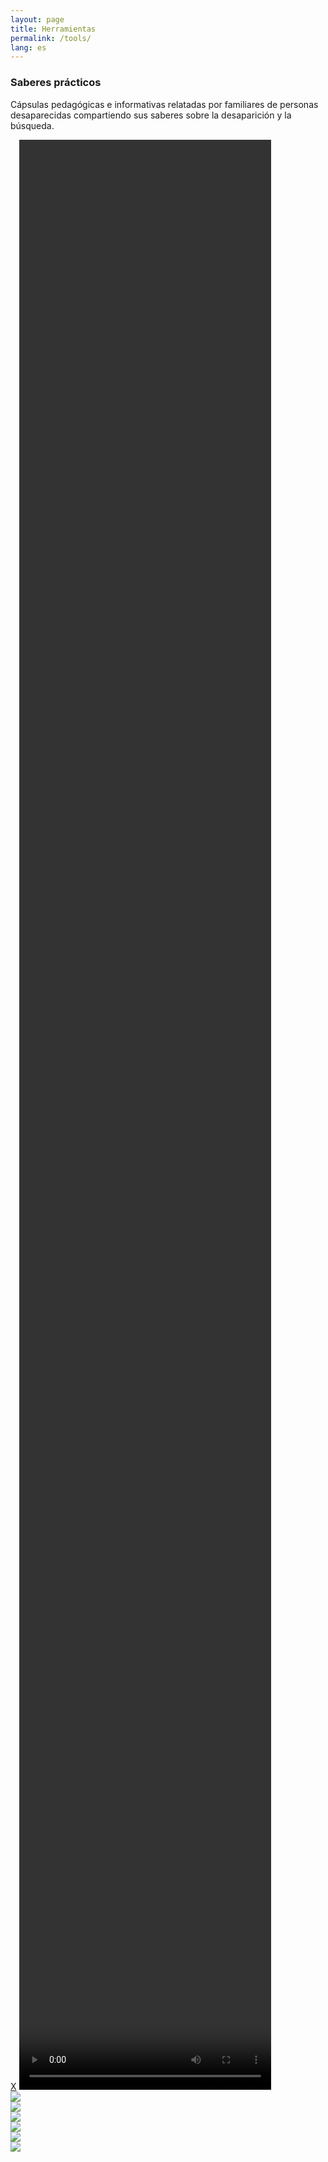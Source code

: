 ```yaml
---
layout: page
title: Herramientas
permalink: /tools/
lang: es
---
```


<h3>Saberes prácticos</h3>

<div class="directorio">
<p class="intro">Cápsulas pedagógicas e informativas relatadas por familiares de personas desaparecidas compartiendo sus saberes sobre la desaparición y la búsqueda.</p>
</div>


<div class="overlay">
  <a class="cancel" href="#">X</a>
  <video controls id="vi" height="80%" width="80%" preload="metadata"></video>
</div>





<div class="row">
  <div class="column">
    <div class="placeholder_video">
    <a href="#" class="button" im="https://assets.frame.io/image/9afa0d82-53d0-425f-a53a-da233823d3ae/image_full_1933.jpg?x-amz-meta-resource_id=9afa0d82-53d0-425f-a53a-da233823d3ae&amp;x-amz-meta-resource_type=asset&amp;x-amz-meta-request_id=FydYBNYPJnPO8igcngsB&amp;x-amz-meta-project_id=7002ba0e-e4b4-4401-8403-c6746af8abbc&amp;Expires=1668485364&amp;Signature=akyDG80aZu~PuZYRpFAJLWGvlej3BiuglqxP84zv4c5EvaKBpOk09M0u-JHhtyfsG6BFWygkJYsyJduiF60nSfGu9aUGn0boHowu70UuX9C1R6vhVCc2vNrRX4wH-X3COrP6aK5JkJfM~9ZWD~2Jtu8vSpAUp8hyRs5VaMP5LMy1arcLGxqj4FLVIVKlAkY8JUAjkkr30P46cOXVHZ18ieLBOvrhNElb13cQLTMkJX6lnXVgte1vByekX8Lk6NBbDy2pwI~sarHJjSUt10CBnm01TnmqFLC0l66LoUZKN5l-pmdx9SMPs0p9g3qcjKFNprxBKwSMifULlWBN9XZOTA__&amp;Key-Pair-Id=K1XW5DOJMY1ET9" vid="https://assets.frame.io/encode/9afa0d82-53d0-425f-a53a-da233823d3ae/h264_1080_best.mp4?x-amz-meta-resource_id=9afa0d82-53d0-425f-a53a-da233823d3ae&amp;x-amz-meta-resource_type=asset&amp;x-amz-meta-request_id=FydYBNYPJnPO8igcngsB&amp;x-amz-meta-project_id=7002ba0e-e4b4-4401-8403-c6746af8abbc&amp;Expires=1668485364&amp;Signature=aEQGEKn93Kd7ENiu7oe14y5a4usK-~TqyzFYcvhmRZxFimSTCMtAbRE3eoqP7eyZXgXnlLBQSkKLN7XszTGi21MXc2EZWSI9kPHCWSTVLu1VFAZNyHDbV8gQtoBxQqMCEUlBpMO8few8MahE47UtXz58Y-0o7xzP1~t5n~SnOlr7rHRLzYGl1KmDficB5om48UWp4euoH1ry61LcftmRvq9-pd0mx4Xb5UWGlCg1oMcCzhm5UzgSDt8YnrCQUwDjgoVkuCx3bv9ZaV0M0j6xMjf3LtfZe-ouZ8Nvxv7lTqvNZ9mRpGCpLidKKd78lQLl1xVIds8UXjFPayjWVfke9A__&amp;Key-Pair-Id=K1XW5DOJMY1ET9">
    <img src="https://assets.frame.io/image/9afa0d82-53d0-425f-a53a-da233823d3ae/image_full_1933.jpg?x-amz-meta-resource_id=9afa0d82-53d0-425f-a53a-da233823d3ae&amp;x-amz-meta-resource_type=asset&amp;x-amz-meta-request_id=FydYBNYPJnPO8igcngsB&amp;x-amz-meta-project_id=7002ba0e-e4b4-4401-8403-c6746af8abbc&amp;Expires=1668485364&amp;Signature=akyDG80aZu~PuZYRpFAJLWGvlej3BiuglqxP84zv4c5EvaKBpOk09M0u-JHhtyfsG6BFWygkJYsyJduiF60nSfGu9aUGn0boHowu70UuX9C1R6vhVCc2vNrRX4wH-X3COrP6aK5JkJfM~9ZWD~2Jtu8vSpAUp8hyRs5VaMP5LMy1arcLGxqj4FLVIVKlAkY8JUAjkkr30P46cOXVHZ18ieLBOvrhNElb13cQLTMkJX6lnXVgte1vByekX8Lk6NBbDy2pwI~sarHJjSUt10CBnm01TnmqFLC0l66LoUZKN5l-pmdx9SMPs0p9g3qcjKFNprxBKwSMifULlWBN9XZOTA__&amp;Key-Pair-Id=K1XW5DOJMY1ET9"/>
    </a>
    </div>
    <!--
    <p><a href="#" class="button" im="" vid="https://assets.frame.io/encode/9afa0d82-53d0-425f-a53a-da233823d3ae/h264_1080_best.mp4?x-amz-meta-resource_id=9afa0d82-53d0-425f-a53a-da233823d3ae&amp;x-amz-meta-resource_type=asset&amp;x-amz-meta-request_id=FydYBNYPJnPO8igcngsB&amp;x-amz-meta-project_id=7002ba0e-e4b4-4401-8403-c6746af8abbc&amp;Expires=1668485364&amp;Signature=aEQGEKn93Kd7ENiu7oe14y5a4usK-~TqyzFYcvhmRZxFimSTCMtAbRE3eoqP7eyZXgXnlLBQSkKLN7XszTGi21MXc2EZWSI9kPHCWSTVLu1VFAZNyHDbV8gQtoBxQqMCEUlBpMO8few8MahE47UtXz58Y-0o7xzP1~t5n~SnOlr7rHRLzYGl1KmDficB5om48UWp4euoH1ry61LcftmRvq9-pd0mx4Xb5UWGlCg1oMcCzhm5UzgSDt8YnrCQUwDjgoVkuCx3bv9ZaV0M0j6xMjf3LtfZe-ouZ8Nvxv7lTqvNZ9mRpGCpLidKKd78lQLl1xVIds8UXjFPayjWVfke9A__&amp;Key-Pair-Id=K1XW5DOJMY1ET9">Primeros pasos de búsqueda</a></p>-->

  </div>










  <div class="column">
    <div class="placeholder_video">
    <a href="#" class="button" im="https://assets.frame.io/image/4c2535b7-7481-41fc-8874-282ca0d2dad6/image_full_2468.jpg?x-amz-meta-resource_id=4c2535b7-7481-41fc-8874-282ca0d2dad6&amp;x-amz-meta-resource_type=asset&amp;x-amz-meta-request_id=FydYBNYPJnPO8igcngsB&amp;x-amz-meta-project_id=7002ba0e-e4b4-4401-8403-c6746af8abbc&amp;Expires=1668485364&amp;Signature=mDworeU6900OrkypeMXMo35xVcWVfADux--98jMLBb6XaIkuWbeZqF6ueGMkGYOTJVEnXtYfBTqRWA0SDnmWELaaYuZUqlz4enlVeJbpW40LKK~jH6wVYR8YfzoW0YNWcGdoPD0G27JePPpq0FxgGXpu-U6onxpOUOP~QlzbA8nKDG8ZNRy7qhNH5WhxbVP8LlmAMrgE1B6p4nEUznAowm9OvErcOBRCK15RO73mu-L7g3JS5VN-eXl0anO7uhiDt6RfJsh4r-pYs-Vg0l5n-rY8fdAcEXPOCwdT7PP9OccoM0v1tN9hBq0xoLXzf3h57zMrxBLoFy4bV0bykencDQ__&amp;Key-Pair-Id=K1XW5DOJMY1ET9" vid="https://assets.frame.io/encode/4c2535b7-7481-41fc-8874-282ca0d2dad6/h264_1080_best.mp4?x-amz-meta-resource_id=4c2535b7-7481-41fc-8874-282ca0d2dad6&amp;x-amz-meta-resource_type=asset&amp;x-amz-meta-request_id=FydYBNYPJnPO8igcngsB&amp;x-amz-meta-project_id=7002ba0e-e4b4-4401-8403-c6746af8abbc&amp;Expires=1668485364&amp;Signature=YXzRHR9QimXGmH-lKdYWx25LS~u23hzO-7IjMmdAb1on3gRkw2aBpYG7j9CM9JFKwNFYMjMEMga9xBJJOHZhl7xQpW2vPo1dmm~A-x7EXRM~Qsw-CfphQazhYPWXnJYx6Vn3ijFgyNh7yPPiwSUclKuwm8-nNTMQbvo0flBxc9Mkcd8N-wSF69MAhAn80Einj96bk7y3ubtcDGYa2wDqzBfvzx0~3gPURPExa6PxhEtQ3bjfetoRHZXsKJofyBKVTWUpk57oQpkIVi6~RP3blles1GBbArCnU0x33Qm4nueLv973iG0Ws0nMKFcemAZBY7EdQdLrE7zXR7ymk5~ZWw__&amp;Key-Pair-Id=K1XW5DOJMY1ET9">
    <img src="https://assets.frame.io/image/4c2535b7-7481-41fc-8874-282ca0d2dad6/image_full_2468.jpg?x-amz-meta-resource_id=4c2535b7-7481-41fc-8874-282ca0d2dad6&amp;x-amz-meta-resource_type=asset&amp;x-amz-meta-request_id=FydYBNYPJnPO8igcngsB&amp;x-amz-meta-project_id=7002ba0e-e4b4-4401-8403-c6746af8abbc&amp;Expires=1668485364&amp;Signature=mDworeU6900OrkypeMXMo35xVcWVfADux--98jMLBb6XaIkuWbeZqF6ueGMkGYOTJVEnXtYfBTqRWA0SDnmWELaaYuZUqlz4enlVeJbpW40LKK~jH6wVYR8YfzoW0YNWcGdoPD0G27JePPpq0FxgGXpu-U6onxpOUOP~QlzbA8nKDG8ZNRy7qhNH5WhxbVP8LlmAMrgE1B6p4nEUznAowm9OvErcOBRCK15RO73mu-L7g3JS5VN-eXl0anO7uhiDt6RfJsh4r-pYs-Vg0l5n-rY8fdAcEXPOCwdT7PP9OccoM0v1tN9hBq0xoLXzf3h57zMrxBLoFy4bV0bykencDQ__&amp;Key-Pair-Id=K1XW5DOJMY1ET9" />
    </a>
    </div>
    <!--
    <p><a href="#" class="button" im="https://assets.frame.io/image/4c2535b7-7481-41fc-8874-282ca0d2dad6/image_full_2468.jpg?x-amz-meta-resource_id=4c2535b7-7481-41fc-8874-282ca0d2dad6&amp;x-amz-meta-resource_type=asset&amp;x-amz-meta-request_id=FydYBNYPJnPO8igcngsB&amp;x-amz-meta-project_id=7002ba0e-e4b4-4401-8403-c6746af8abbc&amp;Expires=1668485364&amp;Signature=mDworeU6900OrkypeMXMo35xVcWVfADux--98jMLBb6XaIkuWbeZqF6ueGMkGYOTJVEnXtYfBTqRWA0SDnmWELaaYuZUqlz4enlVeJbpW40LKK~jH6wVYR8YfzoW0YNWcGdoPD0G27JePPpq0FxgGXpu-U6onxpOUOP~QlzbA8nKDG8ZNRy7qhNH5WhxbVP8LlmAMrgE1B6p4nEUznAowm9OvErcOBRCK15RO73mu-L7g3JS5VN-eXl0anO7uhiDt6RfJsh4r-pYs-Vg0l5n-rY8fdAcEXPOCwdT7PP9OccoM0v1tN9hBq0xoLXzf3h57zMrxBLoFy4bV0bykencDQ__&amp;Key-Pair-Id=K1XW5DOJMY1ET9" vid="https://assets.frame.io/encode/4c2535b7-7481-41fc-8874-282ca0d2dad6/h264_1080_best.mp4?x-amz-meta-resource_id=4c2535b7-7481-41fc-8874-282ca0d2dad6&amp;x-amz-meta-resource_type=asset&amp;x-amz-meta-request_id=FydYBNYPJnPO8igcngsB&amp;x-amz-meta-project_id=7002ba0e-e4b4-4401-8403-c6746af8abbc&amp;Expires=1668485364&amp;Signature=YXzRHR9QimXGmH-lKdYWx25LS~u23hzO-7IjMmdAb1on3gRkw2aBpYG7j9CM9JFKwNFYMjMEMga9xBJJOHZhl7xQpW2vPo1dmm~A-x7EXRM~Qsw-CfphQazhYPWXnJYx6Vn3ijFgyNh7yPPiwSUclKuwm8-nNTMQbvo0flBxc9Mkcd8N-wSF69MAhAn80Einj96bk7y3ubtcDGYa2wDqzBfvzx0~3gPURPExa6PxhEtQ3bjfetoRHZXsKJofyBKVTWUpk57oQpkIVi6~RP3blles1GBbArCnU0x33Qm4nueLv973iG0Ws0nMKFcemAZBY7EdQdLrE7zXR7ymk5~ZWw__&amp;Key-Pair-Id=K1XW5DOJMY1ET9">Búsqueda en Colectivo</a></p>
    -->
  </div>






  <div class="column">
    <div class="placeholder_video">
    <a href="#" class="button" im="https://assets.frame.io/image/ce42117a-68c1-46af-a963-361918164dfc/image_full_2575.jpg?x-amz-meta-resource_id=ce42117a-68c1-46af-a963-361918164dfc&amp;x-amz-meta-resource_type=asset&amp;x-amz-meta-request_id=FydYBNYPJnPO8igcngsB&amp;x-amz-meta-project_id=7002ba0e-e4b4-4401-8403-c6746af8abbc&amp;Expires=1668485364&amp;Signature=OprdaqoRpaCCtChhNk9r04SeQEPnhxQG7gKmK6Rt3crjC53~AEbOPZ0nZdQwYKcK5cNxJcyhHeHt7yDQ~lfORoXZO10s3LUSV-XoYk83S3foK3PHPeXUrkaV8DZW3TAAj02~uo4n3e9X3Usau4esXmpQUy03feSmBjnPiLvjWDzH-aPM9DL4wa98PuEkmhCsW~wq2NiIpDDEwYs-Q2BKfyB4hdY3l5XSs8EpSYIsItFwX0ZcOPgcwUIR3gDSBp4TX3Tc-WoTYWB2Fpn6Vl6DADuiESrNHw0Vzzo2XYQWCff-Ce0ufBMOchJnbqtVkTgtzKttUceaxB-rFdbZxBlXyw__&amp;Key-Pair-Id=K1XW5DOJMY1ET9" vid="https://assets.frame.io/encode/ce42117a-68c1-46af-a963-361918164dfc/h264_1080_best.mp4?x-amz-meta-resource_id=ce42117a-68c1-46af-a963-361918164dfc&amp;x-amz-meta-resource_type=asset&amp;x-amz-meta-request_id=FydYBNYPJnPO8igcngsB&amp;x-amz-meta-project_id=7002ba0e-e4b4-4401-8403-c6746af8abbc&amp;Expires=1668485364&amp;Signature=O0rAg2YUSZ1VVFCIvk~3C1HNoH25icyToYOoC2jlfnOnMmoNHJ8Z5m7Tw3cq3r7nqea5vj2zCBt8Erl8KTSw3E6r0jfKyqoAQEMgLt~VDQQAtn4Q-uojmVrweaQAec-ZZBen24FXiIpT70tQhxJAQo3aW3N4w6BKeGuXWkfDVa2DMqtp8Lld3u3wBHPBx382-BamPh22m9zM8GTSQ-1OAHXrzPdX7S2SBVcKYZeIx3QiPD9R6bUvs9gBFSARQw0XkVezGq07cVcDsr9YBnCGxhS7o4u9jHiXRaBllfFoMSjQwdvMaH~HgmCR-hd6ENXru2tF-mQOajqQa33J0UmNPg__&amp;Key-Pair-Id=K1XW5DOJMY1ET9">
    <img src="https://assets.frame.io/image/ce42117a-68c1-46af-a963-361918164dfc/image_full_2575.jpg?x-amz-meta-resource_id=ce42117a-68c1-46af-a963-361918164dfc&amp;x-amz-meta-resource_type=asset&amp;x-amz-meta-request_id=FydYBNYPJnPO8igcngsB&amp;x-amz-meta-project_id=7002ba0e-e4b4-4401-8403-c6746af8abbc&amp;Expires=1668485364&amp;Signature=OprdaqoRpaCCtChhNk9r04SeQEPnhxQG7gKmK6Rt3crjC53~AEbOPZ0nZdQwYKcK5cNxJcyhHeHt7yDQ~lfORoXZO10s3LUSV-XoYk83S3foK3PHPeXUrkaV8DZW3TAAj02~uo4n3e9X3Usau4esXmpQUy03feSmBjnPiLvjWDzH-aPM9DL4wa98PuEkmhCsW~wq2NiIpDDEwYs-Q2BKfyB4hdY3l5XSs8EpSYIsItFwX0ZcOPgcwUIR3gDSBp4TX3Tc-WoTYWB2Fpn6Vl6DADuiESrNHw0Vzzo2XYQWCff-Ce0ufBMOchJnbqtVkTgtzKttUceaxB-rFdbZxBlXyw__&amp;Key-Pair-Id=K1XW5DOJMY1ET9"/>
    </a>
    </div>
    <!--
    <p><a href="#" class="button" im="" vid="https://assets.frame.io/encode/ce42117a-68c1-46af-a963-361918164dfc/h264_1080_best.mp4?x-amz-meta-resource_id=ce42117a-68c1-46af-a963-361918164dfc&amp;x-amz-meta-resource_type=asset&amp;x-amz-meta-request_id=FydYBNYPJnPO8igcngsB&amp;x-amz-meta-project_id=7002ba0e-e4b4-4401-8403-c6746af8abbc&amp;Expires=1668485364&amp;Signature=O0rAg2YUSZ1VVFCIvk~3C1HNoH25icyToYOoC2jlfnOnMmoNHJ8Z5m7Tw3cq3r7nqea5vj2zCBt8Erl8KTSw3E6r0jfKyqoAQEMgLt~VDQQAtn4Q-uojmVrweaQAec-ZZBen24FXiIpT70tQhxJAQo3aW3N4w6BKeGuXWkfDVa2DMqtp8Lld3u3wBHPBx382-BamPh22m9zM8GTSQ-1OAHXrzPdX7S2SBVcKYZeIx3QiPD9R6bUvs9gBFSARQw0XkVezGq07cVcDsr9YBnCGxhS7o4u9jHiXRaBllfFoMSjQwdvMaH~HgmCR-hd6ENXru2tF-mQOajqQa33J0UmNPg__&amp;Key-Pair-Id=K1XW5DOJMY1ET9">Relación con Autoridades</a></p>
    -->
  </div>




  </div><!-- /row -->
<div class="spacer_c"></div>




<div class="row">



  <div class="column">
    <div class="placeholder_video">
    <a href="#" class="button" im="https://assets.frame.io/image/d85029e7-8582-4c0c-89ce-6ea7dfee5b29/image_full_3745.jpg?x-amz-meta-resource_id=d85029e7-8582-4c0c-89ce-6ea7dfee5b29&amp;x-amz-meta-resource_type=asset&amp;x-amz-meta-request_id=FydYBNYPJnPO8igcngsB&amp;x-amz-meta-project_id=7002ba0e-e4b4-4401-8403-c6746af8abbc&amp;Expires=1668485364&amp;Signature=VP-Xvk5Fa8QVF5sdEH0Nao2mnehzhXm4N4cQ67yWeFCPFXOq-wAxrvIosOyAxOzMFDOkCnx83A6HCHN80MejiK~FgbUhgMhLPhSU87-AJTJCTyBDbsKJvMfCjsnug3sfkqLpsejv2lt2zx5RalOFDTXxDuh3c1qTJaXKvn925qlBsyVE5ELM7lYlHYkYLSZ4JVB03CJpbL2ovA2nF6ygTVafLe7V8oH-zhR07FiYy14uIdCsW~D2pN2DWZVWDwNy8IrvrlbyfDgLceKB~EQHvj3bcHeNb4ZMmHp2zVjxkJRKZC4UPjKfHzdDpWKFlvCEqgBtNE3DHy~DF4KmFgn1iA__&amp;Key-Pair-Id=K1XW5DOJMY1ET9" vid="https://assets.frame.io/encode/d85029e7-8582-4c0c-89ce-6ea7dfee5b29/h264_1080_best.mp4?x-amz-meta-resource_id=d85029e7-8582-4c0c-89ce-6ea7dfee5b29&amp;x-amz-meta-resource_type=asset&amp;x-amz-meta-request_id=FydYBNYPJnPO8igcngsB&amp;x-amz-meta-project_id=7002ba0e-e4b4-4401-8403-c6746af8abbc&amp;Expires=1668485364&amp;Signature=TRveu8fbSLcumFMgtvsj9N0c4OMfm6helLxFm0gm-2R9RcZfkAMglrWitR9EcByT3gesVBeslGf8p2V5FO29bhsWkUbPd5nisOmmQacIAia~6YC7XJSJNDas2iwAHh1VWsBU9HU3gfZMR9G7~a70jBwIP~qdit9TQ1ca33Wo19F7aD8xDInrQCBssPXgtWLS33M1EY7pXX3P4p2K9CxgnMlSNMi049Gza7dJuhK8Zh6efqjdPhd4YVFBf5tcvB4HWaSz3p030v0TnwnNEIGNdSo9LSLGixW2v4KyoUZSnqwOhhJjSci4Bv6NxdcHiiJSa9cMtwG4OeNf-cDn-plMng__&amp;Key-Pair-Id=K1XW5DOJMY1ET9">
    <img src="https://assets.frame.io/image/d85029e7-8582-4c0c-89ce-6ea7dfee5b29/image_full_3745.jpg?x-amz-meta-resource_id=d85029e7-8582-4c0c-89ce-6ea7dfee5b29&amp;x-amz-meta-resource_type=asset&amp;x-amz-meta-request_id=FydYBNYPJnPO8igcngsB&amp;x-amz-meta-project_id=7002ba0e-e4b4-4401-8403-c6746af8abbc&amp;Expires=1668485364&amp;Signature=VP-Xvk5Fa8QVF5sdEH0Nao2mnehzhXm4N4cQ67yWeFCPFXOq-wAxrvIosOyAxOzMFDOkCnx83A6HCHN80MejiK~FgbUhgMhLPhSU87-AJTJCTyBDbsKJvMfCjsnug3sfkqLpsejv2lt2zx5RalOFDTXxDuh3c1qTJaXKvn925qlBsyVE5ELM7lYlHYkYLSZ4JVB03CJpbL2ovA2nF6ygTVafLe7V8oH-zhR07FiYy14uIdCsW~D2pN2DWZVWDwNy8IrvrlbyfDgLceKB~EQHvj3bcHeNb4ZMmHp2zVjxkJRKZC4UPjKfHzdDpWKFlvCEqgBtNE3DHy~DF4KmFgn1iA__&amp;Key-Pair-Id=K1XW5DOJMY1ET9"/>
    </a>
    </div>
    <!--
    <p><a href="#" class="button" im="" vid="https://assets.frame.io/encode/d85029e7-8582-4c0c-89ce-6ea7dfee5b29/h264_1080_best.mp4?x-amz-meta-resource_id=d85029e7-8582-4c0c-89ce-6ea7dfee5b29&amp;x-amz-meta-resource_type=asset&amp;x-amz-meta-request_id=FydYBNYPJnPO8igcngsB&amp;x-amz-meta-project_id=7002ba0e-e4b4-4401-8403-c6746af8abbc&amp;Expires=1668485364&amp;Signature=TRveu8fbSLcumFMgtvsj9N0c4OMfm6helLxFm0gm-2R9RcZfkAMglrWitR9EcByT3gesVBeslGf8p2V5FO29bhsWkUbPd5nisOmmQacIAia~6YC7XJSJNDas2iwAHh1VWsBU9HU3gfZMR9G7~a70jBwIP~qdit9TQ1ca33Wo19F7aD8xDInrQCBssPXgtWLS33M1EY7pXX3P4p2K9CxgnMlSNMi049Gza7dJuhK8Zh6efqjdPhd4YVFBf5tcvB4HWaSz3p030v0TnwnNEIGNdSo9LSLGixW2v4KyoUZSnqwOhhJjSci4Bv6NxdcHiiJSa9cMtwG4OeNf-cDn-plMng__&amp;Key-Pair-Id=K1XW5DOJMY1ET9">Relación con Autoridades</a></p>
    -->
  </div>









  <div class="column">
    <div class="placeholder_video">
    <a href="#" class="button" im="https://assets.frame.io/image/804cf9bd-6eb5-4865-8e7d-f898bc4ac56b/image_full_3534.jpg?x-amz-meta-resource_id=804cf9bd-6eb5-4865-8e7d-f898bc4ac56b&amp;x-amz-meta-resource_type=asset&amp;x-amz-meta-request_id=FydYBNYPJnPO8igcngsB&amp;x-amz-meta-project_id=7002ba0e-e4b4-4401-8403-c6746af8abbc&amp;Expires=1668485364&amp;Signature=EPMY4xh~jwD6zKzwsuYyVML1k8xStEGJF8YNL2ysR4ZwwGdHzEEbqV01YZlhzu2UBdeAbl90YG4V6Gsd2WkdRwYiiw~5UKA1C~vOx5KUjagspVpngBqi02tTq6iCV0E5exNolXZJK~s8ZHrTYQ4n94MXM0F3jLHFLMpcPPlGWQx3LPUv2ThT1H5g1VupOlP~wsxo4Ch2hBdFiZhbpvWyZkBECUlS80MxpRGFc9DMDCwSC0L6qMbHugmzPFeg8tgMA5SCrMq~DMzu6HUXSsHDiIyGUVGULS2Pwd801LTpfsZKxyuzXDpE6ymVkj3mkhJVo3VyzS1jpOgS6OVSGOcvTA__&amp;Key-Pair-Id=K1XW5DOJMY1ET9" vid="https://assets.frame.io/encode/804cf9bd-6eb5-4865-8e7d-f898bc4ac56b/h264_1080_best.mp4?x-amz-meta-resource_id=804cf9bd-6eb5-4865-8e7d-f898bc4ac56b&amp;x-amz-meta-resource_type=asset&amp;x-amz-meta-request_id=FydYBNYPJnPO8igcngsB&amp;x-amz-meta-project_id=7002ba0e-e4b4-4401-8403-c6746af8abbc&amp;Expires=1668485364&amp;Signature=RXKgQ2RCu0tt9yQx~mzlLhqUaeCKeSflsOcA6blbVKZxS~BhxM4luBHUHyI~XOp4Y74AGBwLlVcIuTzryOStl55yDEJDKNlBatLpCTev1pccMI7Bl1aOt5eOzEEvqAnvgn9A-D21YlUaOku0eb7I0c9tA~qkUYKwst0MVSoUC8-y9yUa5LgthzjfrhCU4LOuKDz16Vm5NqNPp9ATuoChmqOoSAe0Gb6-Gbxx1z~It0BrnThK4OeOPJSJAfuzJHZevrhj8AqDMUOYBkXUQIMa5zA6GI6XPO0zpRlE9~rtCIFJD5eMqj-HhE3OTfq4wH6LJlb4fFXBViweW9nWawZnfQ__&amp;Key-Pair-Id=K1XW5DOJMY1ET9">
    <img src="https://assets.frame.io/image/804cf9bd-6eb5-4865-8e7d-f898bc4ac56b/image_full_3534.jpg?x-amz-meta-resource_id=804cf9bd-6eb5-4865-8e7d-f898bc4ac56b&amp;x-amz-meta-resource_type=asset&amp;x-amz-meta-request_id=FydYBNYPJnPO8igcngsB&amp;x-amz-meta-project_id=7002ba0e-e4b4-4401-8403-c6746af8abbc&amp;Expires=1668485364&amp;Signature=EPMY4xh~jwD6zKzwsuYyVML1k8xStEGJF8YNL2ysR4ZwwGdHzEEbqV01YZlhzu2UBdeAbl90YG4V6Gsd2WkdRwYiiw~5UKA1C~vOx5KUjagspVpngBqi02tTq6iCV0E5exNolXZJK~s8ZHrTYQ4n94MXM0F3jLHFLMpcPPlGWQx3LPUv2ThT1H5g1VupOlP~wsxo4Ch2hBdFiZhbpvWyZkBECUlS80MxpRGFc9DMDCwSC0L6qMbHugmzPFeg8tgMA5SCrMq~DMzu6HUXSsHDiIyGUVGULS2Pwd801LTpfsZKxyuzXDpE6ymVkj3mkhJVo3VyzS1jpOgS6OVSGOcvTA__&amp;Key-Pair-Id=K1XW5DOJMY1ET9"/>
    </a>
    </div>
    <!--
    <p><a href="#" class="button" im="" vid="https://assets.frame.io/encode/804cf9bd-6eb5-4865-8e7d-f898bc4ac56b/h264_1080_best.mp4?x-amz-meta-resource_id=804cf9bd-6eb5-4865-8e7d-f898bc4ac56b&amp;x-amz-meta-resource_type=asset&amp;x-amz-meta-request_id=FydYBNYPJnPO8igcngsB&amp;x-amz-meta-project_id=7002ba0e-e4b4-4401-8403-c6746af8abbc&amp;Expires=1668485364&amp;Signature=RXKgQ2RCu0tt9yQx~mzlLhqUaeCKeSflsOcA6blbVKZxS~BhxM4luBHUHyI~XOp4Y74AGBwLlVcIuTzryOStl55yDEJDKNlBatLpCTev1pccMI7Bl1aOt5eOzEEvqAnvgn9A-D21YlUaOku0eb7I0c9tA~qkUYKwst0MVSoUC8-y9yUa5LgthzjfrhCU4LOuKDz16Vm5NqNPp9ATuoChmqOoSAe0Gb6-Gbxx1z~It0BrnThK4OeOPJSJAfuzJHZevrhj8AqDMUOYBkXUQIMa5zA6GI6XPO0zpRlE9~rtCIFJD5eMqj-HhE3OTfq4wH6LJlb4fFXBViweW9nWawZnfQ__&amp;Key-Pair-Id=K1XW5DOJMY1ET9">Contexto de Violencia y Seguridad</a></p>
    -->
  </div>  








<div class="column">
  <div class="placeholder_video">
  <a href="#" class="button" im="https://assets.frame.io/image/6ce9088f-8711-4bf3-84fa-83376424a195/image_full_3639.jpg?x-amz-meta-resource_id=6ce9088f-8711-4bf3-84fa-83376424a195&amp;x-amz-meta-resource_type=asset&amp;x-amz-meta-request_id=FydYBNYPJnPO8igcngsB&amp;x-amz-meta-project_id=7002ba0e-e4b4-4401-8403-c6746af8abbc&amp;Expires=1668485365&amp;Signature=cq570zhGbxqBpSYtCCgWhtLCwiE9vZrdrbfNxJvfCeNmU4L7-oE7aKlqjcIwVsf0mRxxqQbjo3llQBpZkZkaLlYSxd8Gj5Mux~1N7rjGCD3iuyzKyGFg0ebFjWtoYthdIifcbsq7F0puZ53Zpz6ecxZwhuzAo02L9jUqZ1eHGiGzezKa4Uclw5L4swhCyvaealsboX6qCuYZdhyrqc6ymXDjmk1ai-WN6IQoI86QcE7qrvIyyJZAyTJjSiim9HPZEFjxh907w-CTygEHf206aBtzmME~TLB-JQ16-PdkKpJK~lqyb0ANPzR~RcK5x5V21IJlBacomjnyhr--ttaNPg__&amp;Key-Pair-Id=K1XW5DOJMY1ET9" vid="https://assets.frame.io/encode/6ce9088f-8711-4bf3-84fa-83376424a195/h264_1080_best.mp4?x-amz-meta-resource_id=6ce9088f-8711-4bf3-84fa-83376424a195&amp;x-amz-meta-resource_type=asset&amp;x-amz-meta-request_id=FydYBNYPJnPO8igcngsB&amp;x-amz-meta-project_id=7002ba0e-e4b4-4401-8403-c6746af8abbc&amp;Expires=1668485365&amp;Signature=b5oo0LjIQDpaTlhu9o2n0ywXofkLEXfbEOO3byxQKHKYVhZpndQ~D5ov5lByL6oEiocPEV~pVQPu8JUfW5d2GvV45~3cGQUXu4uIwDlG17JQoOGZVzMn2ki2EF73Kc4DWfj9oZh61RCV9wnI-RnxTPBipe3a5g5MDR0ZkELYZ1C4T0qU3taBRRvdMMysMzLXm83~9VRfVm-4XUnjhAkFdwnYNNCrqwf6MAD06uPKfvWnMXyWnf5JCHHa7K5IF8ajVY~-B-fsxq-yvuQF-4uLNFuSB89eSIvlAYoEx2gGtopezhdOcCtsXxMs~yGNN3F7ZLd1lkmiDhZHIl~0w7bJPQ__&amp;Key-Pair-Id=K1XW5DOJMY1ET9">
  <img src="https://assets.frame.io/image/6ce9088f-8711-4bf3-84fa-83376424a195/image_full_3639.jpg?x-amz-meta-resource_id=6ce9088f-8711-4bf3-84fa-83376424a195&amp;x-amz-meta-resource_type=asset&amp;x-amz-meta-request_id=FydYBNYPJnPO8igcngsB&amp;x-amz-meta-project_id=7002ba0e-e4b4-4401-8403-c6746af8abbc&amp;Expires=1668485365&amp;Signature=cq570zhGbxqBpSYtCCgWhtLCwiE9vZrdrbfNxJvfCeNmU4L7-oE7aKlqjcIwVsf0mRxxqQbjo3llQBpZkZkaLlYSxd8Gj5Mux~1N7rjGCD3iuyzKyGFg0ebFjWtoYthdIifcbsq7F0puZ53Zpz6ecxZwhuzAo02L9jUqZ1eHGiGzezKa4Uclw5L4swhCyvaealsboX6qCuYZdhyrqc6ymXDjmk1ai-WN6IQoI86QcE7qrvIyyJZAyTJjSiim9HPZEFjxh907w-CTygEHf206aBtzmME~TLB-JQ16-PdkKpJK~lqyb0ANPzR~RcK5x5V21IJlBacomjnyhr--ttaNPg__&amp;Key-Pair-Id=K1XW5DOJMY1ET9"/>
  </a>
  </div>
  <!--
  <p><a href="#" class="button" im="" vid="https://assets.frame.io/encode/6ce9088f-8711-4bf3-84fa-83376424a195/h264_1080_best.mp4?x-amz-meta-resource_id=6ce9088f-8711-4bf3-84fa-83376424a195&amp;x-amz-meta-resource_type=asset&amp;x-amz-meta-request_id=FydYBNYPJnPO8igcngsB&amp;x-amz-meta-project_id=7002ba0e-e4b4-4401-8403-c6746af8abbc&amp;Expires=1668485365&amp;Signature=b5oo0LjIQDpaTlhu9o2n0ywXofkLEXfbEOO3byxQKHKYVhZpndQ~D5ov5lByL6oEiocPEV~pVQPu8JUfW5d2GvV45~3cGQUXu4uIwDlG17JQoOGZVzMn2ki2EF73Kc4DWfj9oZh61RCV9wnI-RnxTPBipe3a5g5MDR0ZkELYZ1C4T0qU3taBRRvdMMysMzLXm83~9VRfVm-4XUnjhAkFdwnYNNCrqwf6MAD06uPKfvWnMXyWnf5JCHHa7K5IF8ajVY~-B-fsxq-yvuQF-4uLNFuSB89eSIvlAYoEx2gGtopezhdOcCtsXxMs~yGNN3F7ZLd1lkmiDhZHIl~0w7bJPQ__&amp;Key-Pair-Id=K1XW5DOJMY1ET9">Contexto de Violencia y Seguridad</a></p>
  -->
</div>  
</div><!-- /row -->



<div class="spacer_c"></div>

<!--
<div class="row">
  <div class="column">
    <div class="placeholder_video"><p>Próximamente</p></div>
    <p><a href="#" target="_blank">La Importancia de encontrarles y la memoria</a></p>
  </div>
</div>  /row -->

<div class="spacer_a"></div>
